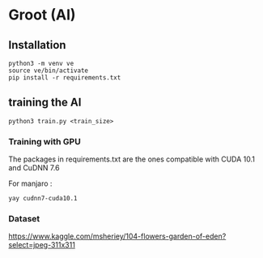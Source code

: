 # Groot (AI)

## Installation
```
python3 -m venv ve
source ve/bin/activate
pip install -r requirements.txt
```

## training the AI
```
python3 train.py <train_size>
```

### Training with GPU
The packages in requirements.txt are the ones compatible with CUDA 10.1 and CuDNN 7.6

For manjaro :
```
yay cudnn7-cuda10.1
```

### Dataset
https://www.kaggle.com/msheriey/104-flowers-garden-of-eden?select=jpeg-311x311